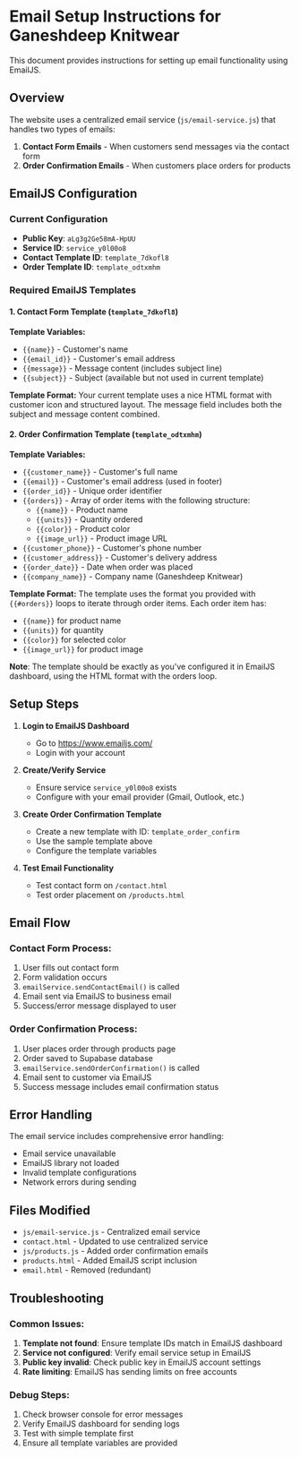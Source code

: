# Email Setup Instructions for Ganeshdeep Knitwear

This document provides instructions for setting up email functionality using EmailJS.

## Overview

The website uses a centralized email service (`js/email-service.js`) that handles two types of emails:
1. **Contact Form Emails** - When customers send messages via the contact form
2. **Order Confirmation Emails** - When customers place orders for products

## EmailJS Configuration

### Current Configuration
- **Public Key**: `aLg3g2Ge58mA-HpUU`
- **Service ID**: `service_y0l00o8`
- **Contact Template ID**: `template_7dkofl8`
- **Order Template ID**: `template_odtxmhm`

### Required EmailJS Templates

#### 1. Contact Form Template (`template_7dkofl8`)
**Template Variables:**
- `{{name}}` - Customer's name
- `{{email_id}}` - Customer's email address
- `{{message}}` - Message content (includes subject line)
- `{{subject}}` - Subject (available but not used in current template)

**Template Format:**
Your current template uses a nice HTML format with customer icon and structured layout. The message field includes both the subject and message content combined.

#### 2. Order Confirmation Template (`template_odtxmhm`)
**Template Variables:**
- `{{customer_name}}` - Customer's full name
- `{{email}}` - Customer's email address (used in footer)
- `{{order_id}}` - Unique order identifier
- `{{orders}}` - Array of order items with the following structure:
  - `{{name}}` - Product name
  - `{{units}}` - Quantity ordered
  - `{{color}}` - Product color
  - `{{image_url}}` - Product image URL
- `{{customer_phone}}` - Customer's phone number
- `{{customer_address}}` - Customer's delivery address
- `{{order_date}}` - Date when order was placed
- `{{company_name}}` - Company name (Ganeshdeep Knitwear)

**Template Format:**
The template uses the format you provided with `{{#orders}}` loops to iterate through order items. Each order item has:
- `{{name}}` for product name
- `{{units}}` for quantity
- `{{color}}` for selected color
- `{{image_url}}` for product image

**Note**: The template should be exactly as you've configured it in EmailJS dashboard, using the HTML format with the orders loop.

## Setup Steps

1. **Login to EmailJS Dashboard**
   - Go to https://www.emailjs.com/
   - Login with your account

2. **Create/Verify Service**
   - Ensure service `service_y0l00o8` exists
   - Configure with your email provider (Gmail, Outlook, etc.)

3. **Create Order Confirmation Template**
   - Create a new template with ID: `template_order_confirm`
   - Use the sample template above
   - Configure the template variables

4. **Test Email Functionality**
   - Test contact form on `/contact.html`
   - Test order placement on `/products.html`

## Email Flow

### Contact Form Process:
1. User fills out contact form
2. Form validation occurs
3. `emailService.sendContactEmail()` is called
4. Email sent via EmailJS to business email
5. Success/error message displayed to user

### Order Confirmation Process:
1. User places order through products page
2. Order saved to Supabase database
3. `emailService.sendOrderConfirmation()` is called
4. Email sent to customer via EmailJS
5. Success message includes email confirmation status

## Error Handling

The email service includes comprehensive error handling:
- Email service unavailable
- EmailJS library not loaded
- Invalid template configurations
- Network errors during sending

## Files Modified

- `js/email-service.js` - Centralized email service
- `contact.html` - Updated to use centralized service
- `js/products.js` - Added order confirmation emails
- `products.html` - Added EmailJS script inclusion
- `email.html` - Removed (redundant)

## Troubleshooting

### Common Issues:
1. **Template not found**: Ensure template IDs match in EmailJS dashboard
2. **Service not configured**: Verify email service setup in EmailJS
3. **Public key invalid**: Check public key in EmailJS account settings
4. **Rate limiting**: EmailJS has sending limits on free accounts

### Debug Steps:
1. Check browser console for error messages
2. Verify EmailJS dashboard for sending logs
3. Test with simple template first
4. Ensure all template variables are provided 